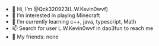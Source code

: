 - 👋 Hi, I’m @Qck320923(L.W.Kevin0wvf)
- 👀 I’m interested in playing Minecraft
- 🌱 I’m currently learning c++, java, typescript, Math 
- 📫 Search for user L.W.Kevin0wvf in dao3fun to reach me
- 💞️ My friends: none
